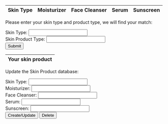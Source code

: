 <html>
<body>

<!--Display entire skin product data base here -->
<table>
  <thead>
  <tr>
    <th>Skin Type</th>
    <th>Moisturizer</th>
    <th>Face Cleanser</th>
    <th>Serum</th>
    <th>Sunscreen</th>
  </tr>
  </thead>
  <tbody id="result">
    <!-- javascript generated the database and put it in "result" id -->
  </tbody>
  <tr style="display:none;" id="noresults">
 </tr>
</table>

<p>Please enter your skin type and product type, we will find your match:</p>

<form id="myForm1" action="#">
  Skin Type: <input type="text" name="skin_type" id="skin_type"><br>
  Skin Product Type: <input type="text" name="product_type" id="product_type"><br>
  <input type="button" onclick="findSkinProduct()" value="Submit">
</form>

<!--Show found skin product result based on skin type and product type input by user -->
<table>
  <thead>
  <tr>
    <th>Your skin product</th>
  </tr>
  </thead>
  <tbody id="skin_product">
    <!-- javascript generated the skin product search result in "skin_product" id -->
  </tbody>
  <tr style="display:none;" id="noresults">
 </tr>
</table>

<p>Update the Skin Product database:</p>

<form id="myForm2" action="#">
  Skin Type: <input type="text" name="skin_type2" id="skin_type2"><br>
  Moisturizer: <input type="text" name="moisturizer2" id="moisturizer2"><br>
  Face Cleanser: <input type="text" name="face_cleanser2" id="face_cleanser2"><br>
  Serum: <input type="text" name="serum2" id="serum2"><br>
  Sunscreen: <input type="text" name="sunscreen2" id="sunscreen2"><br>
  <div>
  <input type="button" onclick="create_skinproduct()" value="Create/Update">
  <input type="button" onclick="deleteProduct()" value="Delete">
  </div>
</form>

<script>
  // prepare HTML result container for skin product database
  const resultContainer = document.getElementById("result");
  const skin_product_result = document.getElementById("skin_product");

  // prepare URL's to allow easy switch from deployment and localhost
  const url = "https://cskinp.duckdns.org/"
  //const url = "https://flask.nighthawkcodingsociety.com/api/skintype"
  const create_fetch = url + '/create';
  const read_fetch = url + '/';

  // Define a global variable to hold all skin products information
  let allSkinProducts;

  // Load skin product info on page entry
  read_skintypes();

  // Display Skin product Table, data is fetched from Backend Database
  function read_skintypes() {
    // prepare fetch options
    const read_options = {
      method: 'GET', // *GET, POST, PUT, DELETE, etc.
      mode: 'cors', // no-cors, *cors, same-origin
      cache: 'default', // *default, no-cache, reload, force-cache, only-if-cached
      credentials: 'omit', // include, *same-origin, omit
      headers: {
        'Content-Type': 'application/json'
      },
    };

    // fetch the data from API
    fetch(read_fetch, read_options)
      // response is a RESTful "promise" on any successful fetch
      .then(response => 
      {
        // check for response errors
        if (response.status !== 200) {
            const errorMsg = 'Database read error: ' + response.status;
            console.log(errorMsg);
            const tr = document.createElement("tr");
            const td = document.createElement("td");
            td.innerHTML = errorMsg;
            tr.appendChild(td);
            resultContainer.appendChild(tr);
            return;
        }

        // valid response will have json data
        response.json().then(data => 
        {
            //console.log(data);

            // Remember the data base in this global variable for search the skin product
            allSkinProducts = data;

            for (let row in data) 
            {
              //console.log(data[row]);
              add_row(data[row]);
            }
        })
    })
    // catch fetch errors (ie ACCESS to server blocked)
    .catch(err =>
    {
      console.error(err);
      const tr = document.createElement("tr");
      const td = document.createElement("td");
      td.innerHTML = err;
      tr.appendChild(td);
      resultContainer.appendChild(tr);
    });
  }

  function add_row(data) {
    const tr = document.createElement("tr");
    const skintype = document.createElement("td");
    const moisturizer = document.createElement("td");
    const serum = document.createElement("td");
    const facecleanser = document.createElement("td");
    const sunscreen = document.createElement("td");

    // obtain data that is specific to the API
    skintype.innerHTML = data.skin_type; 
    moisturizer.innerHTML = data.moisturizer;
    facecleanser.innerHTML = data.face_cleanser; 
    serum.innerHTML = data.serum; 
    sunscreen.innerHTML = data.sunscreen; 

    // add HTML to container in the same order as HTML Table header
    tr.appendChild(skintype);
    tr.appendChild(moisturizer);
    tr.appendChild(facecleanser);
    tr.appendChild(serum);
    tr.appendChild(sunscreen);

    resultContainer.appendChild(tr);
  }

  function create_skinproduct()
  {
    // extract data from inputs
    const skin_type_input = document.getElementById('skin_type2').value;
    const moisturizer_input  = document.getElementById('moisturizer2').value;
    const facecleanser_input  = document.getElementById('face_cleanser2').value;
    const serum_input  = document.getElementById('serum2').value;
    const sunscreen_input  = document.getElementById('sunscreen2').value;

    var skin_type = skin_type_input.value;
    var moisturizer = moisturizer_input.value;
    var facecleanser = facecleanser_input.value;
    var serum = serum_input.value;
    var sunscreen = sunscreen_input.value;

    const requestOptions = 
    {
        method: 'POST',
        headers: 
        {
            'Accept': 'application/json',
            'Content-Type': 'application/json'
            //'Authorization': 'Bearer my-token'
        },
        body: JSON.stringify
        (                               // turns data into JSON string
          {
            "skin_type": skin_type,
            "moisturizer": moisturizer,
            "face_cleanser": facecleanser,
            "serum": serum,
            "sunscreen": sunscreen
          }
        )
    };

    //Async fetch API call to the database to create a new skin type
    fetch(create_fetch, requestOptions).then(response => 
    {
        // trap error response from Web API
        if (response.status !== 200) {
            const errorMsg = 'Database response error: ' + response.status;
            console.log(errorMsg);
            return;
        }
        // response contains valid result
        response.json().then(data => {
            console.log(data);
            //add a table row for the new/created userId
            const tr = document.createElement("tr");
            for (let row in data) 
            {
              //console.log(data[row]);
              add_row(data[row]);
            }
        })
    })
  }

  // This function will clear previous skin product search result
  function ClearSkinProductSearchResult() 
  {
    var row = skin_product_result.getElementsByTagName('tr');
    var rowCount = row.length;

    for (var x = rowCount-1; x >= 0; x--) 
    {
      skin_product_result.removeChild(row[x]);
    }
  }

  // This function will clear previous skin product table
  function ClearSkinProductTable() 
  {
    var row = resultContainer.getElementsByTagName('tr');
    var rowCount = row.length;

    for (var x = rowCount-1; x >= 0; x--) 
    {
      resultContainer.removeChild(row[x]);
    }
  }

  function findSkinProduct() 
  {
    var skin_type_input = document.getElementById('skin_type');
    var product_type_input = document.getElementById('product_type');

    // Convert it to all lower cases
    var skin_type = skin_type_input.value.toLowerCase();
    var product_type = product_type_input.value.toLowerCase();

    const tr = document.createElement("tr");
    const td = document.createElement("td");

    // Clear previous skin product search result first
    ClearSkinProductSearchResult();

    for (const eachskinproduct of allSkinProducts)
    {
      // when user input equal to certain skin type, we will output the skin product that matche that skin type - shows in console.log
      if (eachskinproduct["skin_type"] === skin_type)
      {
        console.log(eachskinproduct[product_type]);

        if (eachskinproduct[product_type] !== "undefined" )
        {
            td.innerHTML = eachskinproduct[product_type];
            tr.appendChild(td);
            skin_product_result.appendChild(tr);
            // We found the skin product, we can return now
            return;
        }
        else
        {
            //if skin product is not avaliable 
            td.innerHTML = "Can not find your skin product, please try again!";
            tr.appendChild(td);
            skin_product_result.appendChild(tr);
        }
      }
    }

    // If skin type is not avaliable 
    td.innerHTML = "Can not find your skin type, please try again!";
    tr.appendChild(td);
    skin_product_result.appendChild(tr);
  }

  function addProduct()
  {
    var skin_type_input = document.getElementById('skin_type2');
    var product_type_input = document.getElementById('product_type2');
    var product_name_input = document.getElementById('product_name');

    // Convert it to all lower cases
    var skin_type = skin_type_input.value.toLowerCase();
    var product_type = product_type_input.value.toLowerCase();
    var product_name = product_name_input.value;

    const skintype_td = document.createElement("td");
    const product_td = document.createElement("td");
    const tr = document.createElement("tr");

    for (const eachskinproduct of allSkinProducts)
    {
      // when user input equal to one of the product, we will perform update or add to this row
      if (eachskinproduct["skin_type"] === skin_type)
      {
        console.log(eachskinproduct[product_type]);

        // We already have this product type, we will update the current one with the new one
        if ( eachskinproduct[product_type] === product_type )
        {
          product_td.innerHTML = product_name;
          tr.appendChild(product_td);

          resultContainer.appendChild(tr);
          // We found the skin product, we can return now
          return;
        }
      }
    }

    // If we get here, this is a new skin type
    skintype_td.innerHTML = skin_type;

    product_td.innerHTML = product_name;
    tr.appendChild(skintype_td);
    tr.appendChild(product_td);
    resultContainer.appendChild(tr);
}

</script>

</body>
</html>